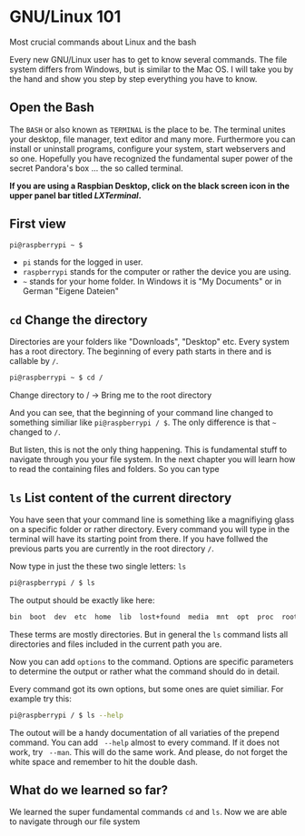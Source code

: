 # GNU/Linux 101
Most crucial commands about Linux and the bash

Every new GNU/Linux user has to get to know several commands. The file system differs from Windows, but is similar to the Mac OS. I will take you by the hand and show you step by step everything you have to know.

## Open the Bash
The ```BASH``` or also known as ```TERMINAL``` is the place to be. The terminal unites your desktop, file manager, text editor and many more. Furthermore you can install or uninstall programs, configure your system, start webservers and so one. Hopefully you have recognized the fundamental super power of the secret Pandora's box ... the so called terminal.

**If you are using a Raspbian Desktop, click on the black screen icon in the upper panel bar titled *LXTerminal*.**

## First view

```bash
pi@raspberrypi ~ $
```

- ```pi``` stands for the logged in user.
- ```raspberrypi``` stands for the computer or rather the device you are using.
- ```~``` stands for your home folder. In Windows it is "My Documents" or in German "Eigene Dateien"

## ```cd``` Change the directory
Directories are your folders like "Downloads", "Desktop" etc. Every system has a root directory. The beginning of every path starts in there and is callable by ```/```.

```bash
pi@raspberrypi ~ $ cd /
```
Change directory to / -> Bring me to the root directory

And you can see, that the beginning of your command line changed to something similiar like ```pi@raspberrypi / $```. The only difference is that ```~``` changed to ```/```.

But listen, this is not the only thing happening. This is fundamental stuff to navigate through you your file system. In the next chapter you will learn how to read the containing files and folders. So you can type 

## ```ls``` List content of the current directory
You have seen that your command line is something like a magnifiying glass on a specific folder or rather directory. Every command you will type in the terminal will have its starting point from there. If you have follwed the previous parts you are currently in the root directory ```/```.

Now type in just the these two single letters: ```ls```

```bash
pi@raspberrypi / $ ls
```

The output should be exactly like here: 
```bash
bin  boot  dev  etc  home  lib  lost+found  media  mnt  opt  proc  root  run  sbin  selinux  srv  sys  tmp  usr  var
```

These terms are mostly directories. But in general the ```ls``` command lists all directories and files included in the current path you are.

Now you can add ```options``` to the command. Options are specific parameters to determine the output or rather what the command should do in detail.

Every command got its own options, but some ones are quiet similiar. For example try this:

```bash
pi@raspberrypi / $ ls --help
```
The outout will be a handy documentation of all variaties of the prepend command. You can add ``` --help``` almost to every command. If it does not work, try ``` --man```. This will do the same work. And please, do not forget the white space and remember to hit the double dash. 

## What do we learned so far?

We learned the super fundamental commands ```cd``` and ```ls```. Now we are able to navigate through our file system
